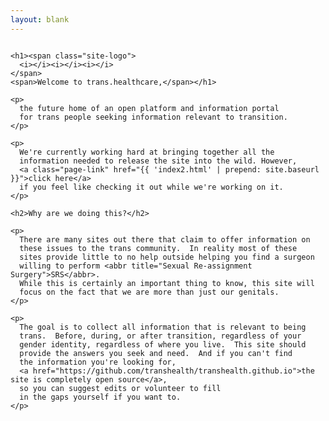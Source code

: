 ```yaml
---
layout: blank
---
```


<div class="construction heroine">
  <div class="row small-12 columns">
    
    <h1><span class="site-logo">
      <i></i><i></i><i></i>
    </span>
    <span>Welcome to trans.healthcare,</span></h1>

    <p>
      the future home of an open platform and information portal
      for trans people seeking information relevant to transition.
    </p>

    <p>
      We're currently working hard at bringing together all the
      information needed to release the site into the wild. However,
      <a class="page-link" href="{{ 'index2.html' | prepend: site.baseurl }}">click here</a>
      if you feel like checking it out while we're working on it.
    </p>

    <h2>Why are we doing this?</h2>

    <p>
      There are many sites out there that claim to offer information on
      these issues to the trans community.  In reality most of these
      sites provide little to no help outside helping you find a surgeon
      willing to perform <abbr title="Sexual Re-assignment Surgery">SRS</abbr>.
      While this is certainly an important thing to know, this site will
      focus on the fact that we are more than just our genitals.
    </p>

    <p>
      The goal is to collect all information that is relevant to being 
      trans.  Before, during, or after transition, regardless of your
      gender identity, regardless of where you live.  This site should
      provide the answers you seek and need.  And if you can't find 
      the information you're looking for, 
      <a href="https://github.com/transhealth/transhealth.github.io">the site is completely open source</a>, 
      so you can suggest edits or volunteer to fill
      in the gaps yourself if you want to.
    </p>

  </div>
</div>
